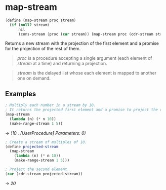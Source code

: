 # map-stream
```scheme
(define (map-stream proc stream)
  (if (null? stream)
      nil
      (cons-stream (proc (car stream)) (map-stream proc (cdr-stream stream)))))
```
Returns a new stream with the projection of the first element and a promise for the projection of the rest of them.

> *proc* is a procedure accepting a single argument (each element of *stream* at a time) and returning a projection.

> *stream* is the delayed list whose each element is mapped to another one on demand.

## Examples
```scheme
; Multiply each number in a stream by 10.
; It returns the projected first element and a promise to project the rest of them.
(map-stream 
  (lambda (n) (* n 10))
  (make-range-stream 1 5))
```
-> *(10 . [UserProcedure] Parameters: 0)*

```scheme
; Create a stream of multiples of 10.
(define projected-stream
  (map-stream 
    (lambda (n) (* n 10))
    (make-range-stream 1 5)))

; Project the second element.
(car (cdr-stream projected-stream))
```
-> *20*